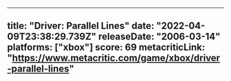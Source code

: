 
---
title: "Driver: Parallel Lines"
date: "2022-04-09T23:38:29.739Z"
releaseDate: "2006-03-14"
platforms: ["xbox"]
score: 69
metacriticLink: "https://www.metacritic.com/game/xbox/driver-parallel-lines"
---

